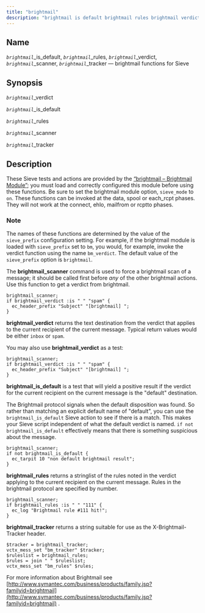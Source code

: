 ```yaml
---
title: "brightmail"
description: "brightmail is default brightmail rules brightmail verdict brightmail scanner brightmail tracker brightmail functions for Sieve brightmail verdict brightmail is default brightmail rules brightmail scanner brightmail tracker These Sieve tests and actions are provided by the Section 14 14 brightmail Brightmail Module you must load and correctly configured this module before..."
---
```


<a name="sieve.ref.brightmail"></a> 
## Name

*`brightmail`*_is_default, *`brightmail`*_rules, *`brightmail`*_verdict, *`brightmail`*_scanner, *`brightmail`*_tracker — brightmail functions for Sieve

## Synopsis

*`brightmail`*_verdict

*`brightmail`*_is_default

*`brightmail`*_rules

*`brightmail`*_scanner

*`brightmail`*_tracker

<a name="idp28773296"></a> 
## Description

These Sieve tests and actions are provided by the [“brightmail – Brightmail Module”](/momentum/3/3-reference/3-reference-modules-brightmail); you must load and correctly configured this module before using these functions. Be sure to set the brightmail module option, `sieve_mode` to `on`. These functions can be invoked at the data, spool or each_rcpt phases. They will not work at the connect, ehlo, mailfrom or rcptto phases.

### Note

The names of these functions are determined by the value of the `sieve_prefix` configuration setting. For example, if the brightmail module is loaded with `sieve_prefix` set to `bm`, you would, for example, invoke the verdict function using the name `bm_verdict`. The default value of the `sieve_prefix` option is `brightmail`.

The **brightmail_scanner** command is used to force a brightmail scan of a message; it should be called first before *any* of the other brightmail actions. Use this function to get a verdict from brightmail.

```
brightmail_scanner;
if brightmail_verdict :is " " "spam" {
  ec_header_prefix "Subject" "[brightmail] ";
}
```

**brightmail_verdict** returns the text destination from the verdict that applies to the current recipient of the current message. Typical return values would be either `inbox` or `spam`.

You may also use **brightmail_verdict** as a test:

```
brightmail_scanner;
if brightmail_verdict :is " " "spam" {
  ec_header_prefix "Subject" "[brightmail] ";
}
```

**brightmail_is_default** is a test that will yield a positive result if the verdict for the current recipient on the current message is the "default" destination.

The Brightmail protocol signals when the default disposition was found. So rather than matching an explicit default name of "default", you can use the `brightmail_is_default` Sieve action to see if there is a match. This makes your Sieve script independent of what the default verdict is named. `if not brightmail_is_default` effectively means that there is something suspicious about the message.

```
brightmail_scanner;
if not brightmail_is_default {
  ec_tarpit 10 "non default brightmail result";
}
```

**brightmail_rules** returns a stringlist of the rules noted in the verdict applying to the current recipient on the current message. Rules in the brightmail protocol are specified by number.

```
brightmail_scanner;
if brightmail_rules :is " " "111" {
  ec_log "Brightmail rule #111 hit!";
}
```

**brightmail_tracker** returns a string suitable for use as the X-Brightmail-Tracker header.

```
$tracker = brightmail_tracker;
vctx_mess_set "bm_tracker" $tracker;
$ruleslist = brightmail_rules;
$rules = join " " $ruleslist;
vctx_mess_set "bm_rules" $rules;
```

For more information about Brightmail see [http://www.symantec.com/business/products/family.jsp?familyid=brightmail](http://www.symantec.com/business/products/family.jsp?familyid=brightmail) .